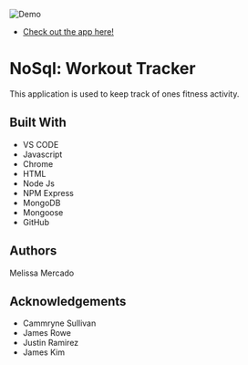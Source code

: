 ![Demo](fitnesstrackerapp.gif)
* [Check out the app here!](https://fitnessapplication.herokuapp.com/
) 


# NoSql: Workout Tracker

This application is used to keep track of ones fitness activity.

## Built With

- VS CODE
- Javascript
- Chrome
- HTML
- Node Js
- NPM Express
- MongoDB
- Mongoose
- GitHub

## Authors

Melissa Mercado

## Acknowledgements

- Cammryne Sullivan
- James Rowe
- Justin Ramirez
- James Kim
